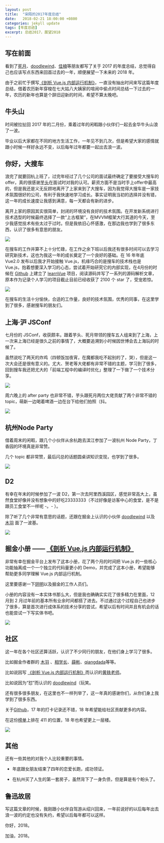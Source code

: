 ```yaml
---
layout: post
title:  "染陌的2017年度总结"
date:   2018-02-21 18:00:00 +0800
categories: jekyll update
tags: [年度总结] 
excerpt: 总结2017，展望2018
---
```


## 写在前面

看到了[死月](https://github.com/XadillaX)、[doodlewind](https://github.com/doodlewind)、[佳楠](https://github.com/plusmancn)等朋友都写了关于 2017 的年度总结，总觉得自己也应该写点东西来回首过去的一年，顺便展望一下未来的 2018 年。

由于之前忙于撰写[《剖析 Vue.js 内部运行机制》](https://juejin.im/book/5a36661851882538e2259c0f)，一直没有抽出时间来写这篇年度总结，借着农历新年穿梭在七大姑八大姨家的喧闹中偷点时间总结一下过去的一年，农历的新年也算是个辞旧迎新的时间，希望不算太晚吧。



## 牛头山

时间被拉扯回 2017 年的二月份，乘着过年的闲暇跟小伙伴们一起去金华牛头山浪了一波。

毕业以后大家都在不同的地方生活工作，一年见不到几次，但是希望大家的感情就跟小时候一样好永远不变，以后每年过年都要一起出去浪一波。



## 你好，大搜车

浪完了就要回杭上班了，过完年经过了几个公司的面试最终确定了要接受大搜车的offer，真的很感谢[芋头](https://github.com/xinyu198736)在面试时对我的认可。薪资方面不是当时手上offer中最高的，但是我还是义无反顾地离开了上家来到了大搜车，因为我觉得大搜车是一家技术氛围很好的公司，有利于我快速地学习成长。事实证明我当初的选择并没有错，这一年的成长速度让我感到满意，每一天都会有新的进步。

离开上家的原因其实很简单，封闭的环境没有良好的技术氛围。在开发新系统进行技术选型的时候最终选择了一款“上古框架”，在MVVM框架大行其道的今天，至少我感觉技术有些太过于过时。但是我依旧心怀感激，在那边我也学到了很多东西，认识了很多有意思的朋友。



![](https://i.loli.net/2018/02/18/5a8959a6b3454.jpg)



在搜车的工作并算不上十分忙碌，在工作之余下班以后我还有很多时间可以去学习研究新技术，这也为我这一年的成长奠定了一个良好的基础。在 16 年年底 Vue2.0 发布以后我才开始接触 Vue.js，机缘巧合的是搜车的技术栈也是 Vue.js，抱着想要深入学习的心态，尝试着开始研究它的内部实现，在4月份的时候在 [Github](https://github.com/answershuto) 上建立了 [learnVue](https://github.com/answershuto/learnVue/commits/master?after=5337fad7e3c10027bf1bcea8dc14734c675d7b7f+174) 项目，阅读源码并写了一系列的源码解析文章，原本作为记录个人学习的项目截止目前已经收获了 2100 个 star 了，受宠若惊。



![](https://i.loli.net/2018/02/18/5a895ab73e944.jpg)



在搜车的生活十分愉快，合适的工作量，良好的技术氛围，优秀的同事，在这里学到了很多，感谢搜车的朋友们。





##  上海·沪 JSConf

七月份的  JSConf，收获颇丰。跟着芋头、死月带领的搜车五人组来到了上海，上一次来上海已经是很久之前的事情了，大概要追溯到小时候因世博会去上海玩的时候了。



虽然说吃了两天的炸鸡（四顿饭加夜宵，在魔都我吃不起别的了，哭），但是这一次大会还是很有意义的。尤大、贺老等大佬都有非常不错的主题，学习到了很多，回到搜车我还把尤大的「前端工程中的编译时优化」整理了一下做了一个技术分享。

![](https://i.loli.net/2018/02/21/5a8d1760516c3.jpg)



周六晚上的 after party 也非常不错，芋头跟死月两位大佬贡献了两个非常不错的 topic，萌新一边喝着啤酒一边在台下给他们拍照（抖。



![](https://i.loli.net/2018/02/21/5a8d1803ab891.jpg)





## 杭州Node Party

借着周末的闲暇，跟几个小伙伴从余杭跑去滨江参加了一波杭州 Node Party，丁香园的环境真是非常赞。

几个 topic 都非常赞，最后闪总的话题圆桌讲知识变现，也学到了很多。

![](https://i.loli.net/2018/02/21/5a8d205da5e45.jpg)





## D2

有幸在年末的时候参加了一波 D2，第一次去阿里西溪园区，感觉非常高大上，虽然食堂好像并没有想象中的好吃23333333（不过好像是访客中心的食堂，是不是跟员工食堂不一样呢 -。- ）。

除了听了几个非常有意思的话题，还跟在掘金上认识的小伙伴 [doodlewind](https://github.com/doodlewind) 以及 [木羽](https://juejin.im/user/5930c4382f301e006bd42795) 面了一波基。

![](https://i.loli.net/2018/02/21/5a8d2083caf73.jpg)





## 掘金小册 —— [《剖析 Vue.js 内部运行机制》](https://juejin.im/book/5a36661851882538e2259c0f)

非常有幸在掘金平台上发布了这本小册，花了两个月的时间把 Vue.js 的一些核心功能抽离成一个一个独立的代码量更小的 Demo，并完成了这本小册，希望能够帮助更多同学理解 Vue.js 内部运行机制。

这里要感谢一下[阴明](https://juejin.im/user/551d677ee4b0cd5b623f49cb)以及掘金的工作人员们。

小册的内容没有一本实体书那么大，但是我也确确实实花了很多精力在里面，12 月到 2 月过年前的基本所有业余时间都搭了进去。不过通过这个过程自己也进步了很多，算是首次进行成体系的技术分享的尝试，希望以后有时间并且有机会的话也能尝试一下写实体书吧。



![](https://i.loli.net/2018/02/21/5a8d2abcdfbb2.png)



## 社区

这一年在各个社区还算活跃，认识了不少同行的朋友，在他们身上学习了很多。

比如掘金作者群的 [木羽](https://juejin.im/user/5930c4382f301e006bd42795) 、[相学长](https://juejin.im/user/58f876dc5c497d0058e38ae1)、[薛彬](https://github.com/axuebin)、[qiangdada](https://github.com/xuqiang521)等等。

比如说因写 [《剖析 Vue.js 内部运行机制》](https://juejin.im/book/5a36661851882538e2259c0f)而认识的[黄轶老师](https://github.com/ustbhuangyi)。

比如说因为“怼”而认识的 [doodlewind](https://github.com/doodlewind)（玩笑。

还有很多很多朋友，在这里也不一样列举了，这一年真的感谢你们，从你们身上我学到了很多东西。



关于[Github](https://github.com/answershuto)，17 年的打卡记录还不错，18 年希望能给社区贡献更多的内容。

在这份[榜单](http://githubrank.com/)上排在 411 的位置，18 年也希望更上一层楼。

![](https://i.loli.net/2018/02/21/5a8d44c955c59.png)



## 其他

还有一些其他的对我个人比较重要的事情。

* 年底跟女朋友结束了四年的恋爱长跑，成功领证。

* 在杭州买了人生的第一套房子，虽然背下了一身负债，但是算是有个盼头了。



## 鲁迅故居

写这篇文章的时候，我刚跟小伙伴自驾游从绍兴回来，一年前说好的以后每年出去浪一波的约定也没有失约，希望以后每年都可以这样。

你好，2018。

加油，2018。